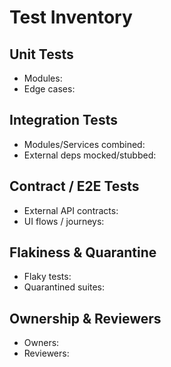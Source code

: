 # Test Inventory

## Unit Tests

- Modules:
- Edge cases:

## Integration Tests

- Modules/Services combined:
- External deps mocked/stubbed:

## Contract / E2E Tests

- External API contracts:
- UI flows / journeys:

## Flakiness & Quarantine

- Flaky tests:
- Quarantined suites:

## Ownership & Reviewers

- Owners:
- Reviewers:
